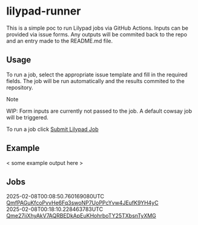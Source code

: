 # lilypad-runner

This is a simple poc to run Lilypad jobs via GitHub Actions. Inputs can be provided via issue forms. Any outputs will be commited back to the repo and an entry made to the README.md file.

## Usage

To run a job, select the appropriate issue template and fill in the required fields. The job will be run automatically and the results commited to the repository.

> [!NOTE]  
> WIP: Form inputs are currently not passed to the job. A default cowsay job will be triggered. 

To run a job click [Submit Lilypad Job](../../issues/new?template=lilypad_job_input.yml)

## Example

< some example output here >

## Jobs

2025-02-08T00:08:50.760169080UTC [QmfPAGuKfcoPvvHe6Fq3swoNP7UoPPcYvw4JEufK9YH4yC](downloaded-files/QmfPAGuKfcoPvvHe6Fq3swoNP7UoPPcYvw4JEufK9YH4yC)  
2025-02-08T00:18:10.228463783UTC [Qme27iiXhyAkV7AQRBEDkApEuKHohrboTY25TXbsnTyXMG](downloaded-files/Qme27iiXhyAkV7AQRBEDkApEuKHohrboTY25TXbsnTyXMG)  
